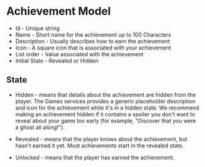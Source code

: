 Achievement Model
=====
* Id - Unique string
* Name - Short name for the achievement up to 100 Characters
* Description - Usually describes how to earn the achievement
* Icon - A square icon that is associated with your achievement
* List order - Value associated with the achievement
* Initial State - Revealed or Hidden

State
--------
* Hidden -  means that details about the achievement are hidden from the player. The Games services provides a generic placeholder description and icon for the achievement while it's in a hidden state. We recommend making an achievement hidden if it contains a spoiler you don't want to reveal about your game too early (for example, "Discover that you were a ghost all along!").

* Revealed - means that the player knows about the achievement, but hasn't earned it yet. Most achievements start in the revealed state.

* Unlocked - means that the player has earned the achievement. 

